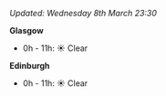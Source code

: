 *Updated: Wednesday 8th March 23:30*

**Glasgow**

* 0h - 11h: :sunny: Clear

**Edinburgh**

* 0h - 11h: :sunny: Clear
